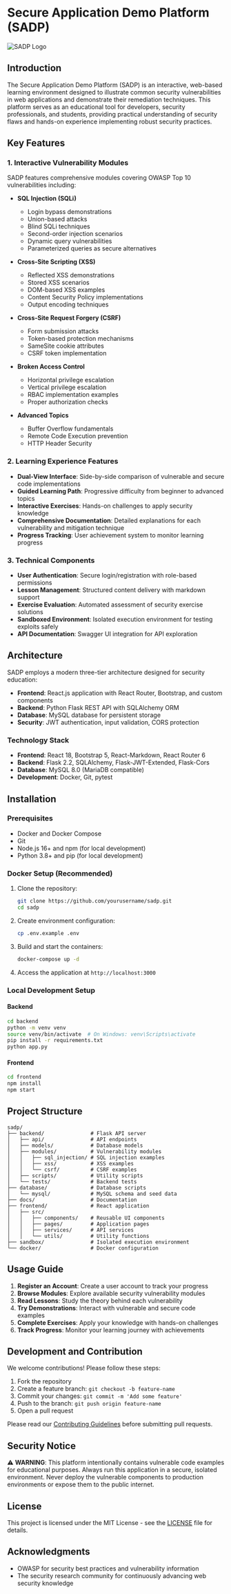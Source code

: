 # Secure Application Demo Platform (SADP)

![SADP Logo](docs/images/logo.png)

## Introduction

The Secure Application Demo Platform (SADP) is an interactive, web-based learning environment designed to illustrate common security vulnerabilities in web applications and demonstrate their remediation techniques. This platform serves as an educational tool for developers, security professionals, and students, providing practical understanding of security flaws and hands-on experience implementing robust security practices.

## Key Features

### 1. Interactive Vulnerability Modules

SADP features comprehensive modules covering OWASP Top 10 vulnerabilities including:

- **SQL Injection (SQLi)**
  - Login bypass demonstrations
  - Union-based attacks
  - Blind SQLi techniques
  - Second-order injection scenarios
  - Dynamic query vulnerabilities
  - Parameterized queries as secure alternatives

- **Cross-Site Scripting (XSS)**
  - Reflected XSS demonstrations
  - Stored XSS scenarios
  - DOM-based XSS examples
  - Content Security Policy implementations
  - Output encoding techniques

- **Cross-Site Request Forgery (CSRF)**
  - Form submission attacks
  - Token-based protection mechanisms
  - SameSite cookie attributes
  - CSRF token implementation

- **Broken Access Control**
  - Horizontal privilege escalation
  - Vertical privilege escalation
  - RBAC implementation examples
  - Proper authorization checks

- **Advanced Topics**
  - Buffer Overflow fundamentals
  - Remote Code Execution prevention
  - HTTP Header Security

### 2. Learning Experience Features

- **Dual-View Interface**: Side-by-side comparison of vulnerable and secure code implementations
- **Guided Learning Path**: Progressive difficulty from beginner to advanced topics
- **Interactive Exercises**: Hands-on challenges to apply security knowledge
- **Comprehensive Documentation**: Detailed explanations for each vulnerability and mitigation technique
- **Progress Tracking**: User achievement system to monitor learning progress

### 3. Technical Components

- **User Authentication**: Secure login/registration with role-based permissions
- **Lesson Management**: Structured content delivery with markdown support
- **Exercise Evaluation**: Automated assessment of security exercise solutions
- **Sandboxed Environment**: Isolated execution environment for testing exploits safely
- **API Documentation**: Swagger UI integration for API exploration

## Architecture

SADP employs a modern three-tier architecture designed for security education:

- **Frontend**: React.js application with React Router, Bootstrap, and custom components
- **Backend**: Python Flask REST API with SQLAlchemy ORM
- **Database**: MySQL database for persistent storage
- **Security**: JWT authentication, input validation, CORS protection

### Technology Stack

- **Frontend**: React 18, Bootstrap 5, React-Markdown, React Router 6
- **Backend**: Flask 2.2, SQLAlchemy, Flask-JWT-Extended, Flask-Cors
- **Database**: MySQL 8.0 (MariaDB compatible)
- **Development**: Docker, Git, pytest

## Installation

### Prerequisites

- Docker and Docker Compose
- Git
- Node.js 16+ and npm (for local development)
- Python 3.8+ and pip (for local development)

### Docker Setup (Recommended)

1. Clone the repository:
   ```bash
   git clone https://github.com/yourusername/sadp.git
   cd sadp
   ```

2. Create environment configuration:
   ```bash
   cp .env.example .env
   ```

3. Build and start the containers:
   ```bash
   docker-compose up -d
   ```

4. Access the application at `http://localhost:3000`

### Local Development Setup

#### Backend
```bash
cd backend
python -m venv venv
source venv/bin/activate  # On Windows: venv\Scripts\activate
pip install -r requirements.txt
python app.py
```

#### Frontend
```bash
cd frontend
npm install
npm start
```

## Project Structure

```
sadp/
├── backend/               # Flask API server
│   ├── api/               # API endpoints
│   ├── models/            # Database models
│   ├── modules/           # Vulnerability modules
│   │   ├── sql_injection/ # SQL injection examples
│   │   ├── xss/           # XSS examples
│   │   └── csrf/          # CSRF examples
│   ├── scripts/           # Utility scripts
│   └── tests/             # Backend tests
├── database/              # Database scripts
│   └── mysql/             # MySQL schema and seed data
├── docs/                  # Documentation
├── frontend/              # React application
│   ├── src/
│   │   ├── components/    # Reusable UI components
│   │   ├── pages/         # Application pages
│   │   ├── services/      # API services
│   │   └── utils/         # Utility functions
├── sandbox/               # Isolated execution environment
└── docker/                # Docker configuration
```

## Usage Guide

1. **Register an Account**: Create a user account to track your progress
2. **Browse Modules**: Explore available security vulnerability modules
3. **Read Lessons**: Study the theory behind each vulnerability
4. **Try Demonstrations**: Interact with vulnerable and secure code examples
5. **Complete Exercises**: Apply your knowledge with hands-on challenges
6. **Track Progress**: Monitor your learning journey with achievements

## Development and Contribution

We welcome contributions! Please follow these steps:

1. Fork the repository
2. Create a feature branch: `git checkout -b feature-name`
3. Commit your changes: `git commit -m 'Add some feature'`
4. Push to the branch: `git push origin feature-name`
5. Open a pull request

Please read our [Contributing Guidelines](docs/contributing.md) before submitting pull requests.

## Security Notice

⚠️ **WARNING**: This platform intentionally contains vulnerable code examples for educational purposes. Always run this application in a secure, isolated environment. Never deploy the vulnerable components to production environments or expose them to the public internet.

## License

This project is licensed under the MIT License - see the [LICENSE](LICENSE) file for details.

## Acknowledgments

- OWASP for security best practices and vulnerability information
- The security research community for continuously advancing web security knowledge
